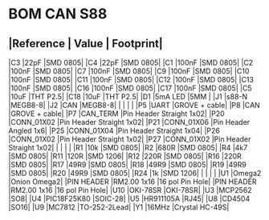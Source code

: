 BOM CAN S88
===========

|Reference	| Value		| Footprint|
--------------------------------------------
|C3		|22pF		|SMD 0805|
|C4		|22pF		|SMD 0805|
|C1		|100nF		|SMD 0805|
|C2		|100nF		|SMD 0805|
|C7		|100nF		|SMD 0805|
|C9		|100nF		|SMD 0805|
|C10		|100nF		|SMD 0805|
|C11		|100nF		|SMD 0805|
|C12		|100nF		|SMD 0805|
|C13		|100nF		|SMD 0805|
|C16		|100nF		|SMD 0805|
|C17		|100nF		|SMD 0805|
|C5		|10uF		|THT P2.5|
|C18		|10uF		|THT P2.5|
|D1		|5mA LED	|5MM     |
|J1		|s88-N		|MEGB8-8|
|J2		|CAN		|MEGB8-8|
|		|		|	|
|P5		|UART		|GROVE + cable|
|P8		|CAN		|GROVE + cable|
|P7		|CAN_TERM	|Pin Header Straight 1x02|
|P20		|CONN_01X02	|Pin Header Straight 1x02|
|P21		|CONN_01X06	|Pin Header Angled 1x6|
|P25		|CONN_01X04	|Pin Header Straight 1x04|
|P26		|CONN_01X02	|Pin Header Straight 1x02|
|P27		|CONN_01X02	|Pin Header Straight 1x02|
|		|		|	|
|R1		|10k		|SMD 0805|
|R2		|680R		|SMD 0805|
|R4		|4k7		|SMD 0805|
|R11		|120R		|SMD 1206|
|R12		|220R		|SMD 0805|
|R16		|220R		|SMD 0805|
|R17		|49R9		|SMD 0805|
|R18		|49R9		|SMD 0805|
|R19		|49R9		|SMD 0805|
|R20		|49R9		|SMD 0805|
|R24		|1k		|SMD 1206|
|		|		|	|
|U1		|Omega2		|Onion Omega2|
|PIN HEADER	|RM2.00 1x16	|16 pol Pin Hole|
|PIN HEADER	|RM2.00 1x16	|16 pol Pin Hole|
|U10		|OKI-78SR	|OKI-78SR|
|U3		|MCP2562	|SO8|
|U4		|PIC18F25K80	|SOIC-28|
|U5		|HR911105A	|RJ45|
|U8		|CD4504		|SO16|
|U9		|MC7812		|TO-252-2Lead|
|Y1		|16MHz		|Crystal HC-49S|

